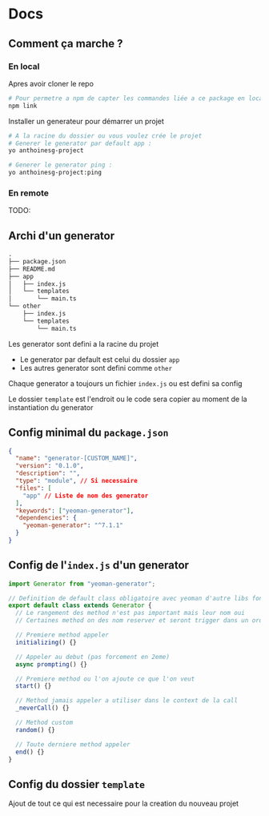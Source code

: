# Docs

## Comment ça marche ?

### En local

Apres avoir cloner le repo

```bash
# Pour permetre a npm de capter les commandes liée a ce package en local
npm link
```

Installer un generateur pour démarrer un projet

```bash
# A la racine du dossier ou vous voulez crée le projet
# Generer le generator par default app :
yo anthoinesg-project

# Generer le generator ping :
yo anthoinesg-project:ping
```

### En remote

TODO:

## Archi d'un generator

```txt
.
├── package.json
├── README.md
├── app
│   ├── index.js
│   └── templates
│       └── main.ts
└── other
    ├── index.js
    └── templates
        └── main.ts
```

Les generator sont defini a la racine du projet

- Le generator par default est celui du dossier `app`
- Les autres generator sont defini comme `other`

Chaque generator a toujours un fichier `index.js` ou est defini sa config

Le dossier `template` est l'endroit ou le code sera copier au moment de la instantiation du generator

## Config minimal du `package.json`

```json
{
  "name": "generator-[CUSTOM_NAME]",
  "version": "0.1.0",
  "description": "",
  "type": "module", // Si necessaire
  "files": [
    "app" // Liste de nom des generator
  ],
  "keywords": ["yeoman-generator"],
  "dependencies": {
    "yeoman-generator": "^7.1.1"
  }
}
```

## Config de l'`index.js` d'un generator

```js
import Generator from "yeoman-generator";

// Definition de default class obligatoire avec yeoman d'autre libs fonctionnent différemment
export default class extends Generator {
  // Le rangement des method n'est pas important mais leur nom oui
  // Certaines method on des nom reserver et seront trigger dans un ordre bien precis

  // Premiere method appeler
  initializing() {}

  // Appeler au debut (pas forcement en 2eme)
  async prompting() {}

  // Premiere method ou l'on ajoute ce que l'on veut
  start() {}

  // Method jamais appeler a utiliser dans le context de la call
  _neverCall() {}

  // Method custom
  random() {}

  // Toute derniere method appeler
  end() {}
}
```

## Config du dossier `template`

Ajout de tout ce qui est necessaire pour la creation du nouveau projet
